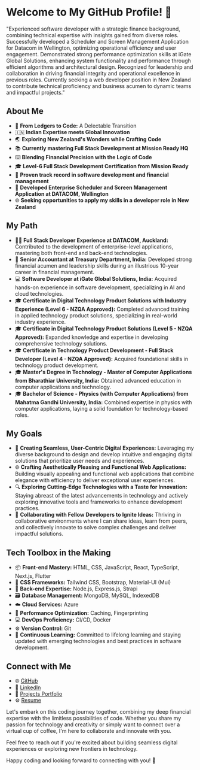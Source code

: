 # Welcome to My GitHub Profile! 👋

"Experienced software developer with a strategic finance background, combining technical expertise with insights gained from diverse roles.
Successfully developed a Scheduler and Screen Management Application for Datacom in Wellington, optimizing operational efficiency and user engagement. 
Demonstrated strong performance optimization skills at iGate Global Solutions, enhancing system functionality and performance through efficient algorithms and architectural design. 
Recognized for leadership and collaboration in driving financial integrity and operational excellence in previous roles. 
Currently seeking a web developer position in New Zealand to contribute technical proficiency and business acumen to dynamic teams and impactful projects."

## About Me
- 🥐 **From Ledgers to Code:** A Delectable Transition
- 🇮🇳 **Indian Expertise meets Global Innovation**
- 🌏 **Exploring New Zealand's Wonders while Crafting Code**
- 📚 **Currently mastering Full Stack Development at Mission Ready HQ**
- ⌨️ **Blending Financial Precision with the Logic of Code**
- 🎓 **Level-6 Full Stack Development Certification from Mission Ready**
- 💼 **Proven track record in software development and financial management**
- 🔧 **Developed Enterprise Scheduler and Screen Management Application at DATACOM, Wellington**
- 🌐 **Seeking opportunities to apply my skills in a developer role in New Zealand**

## My Path
- 👨‍💼 **Full Stack Developer Experience at DATACOM, Auckland:** Contributed to the development of enterprise-level applications, mastering both front-end and back-end technologies.
- 💼 **Senior Accountant at Treasury Department, India:** Developed strong financial acumen and leadership skills during an illustrious 10-year career in financial management.
- 💻 **Software Developer at iGate Global Solutions, India:** Acquired hands-on experience in software development, specializing in AI and cloud technologies.
- 🎓 **Certificate in Digital Technology Product Solutions with Industry Experience (Level 6 - NZQA Approved):** Completed advanced training in applied technology product solutions, specializing in real-world industry experience.
- 🎓 **Certificate in Digital Technology Product Solutions (Level 5 - NZQA Approved):** Expanded knowledge and expertise in developing comprehensive technology solutions.
- 🎓 **Certificate in Technology Product Development - Full Stack Developer (Level 4 - NZQA Approved):** Acquired foundational skills in technology product development.
- 🎓 **Master's Degree in Technology - Master of Computer Applications from Bharathiar University, India:** Obtained advanced education in computer applications and technology.
- 🎓 **Bachelor of Science - Physics (with Computer Applications) from Mahatma Gandhi University, India:** Combined expertise in physics with computer applications, laying a solid foundation for technology-based roles.

## My Goals
- 🚀 **Creating Seamless, User-Centric Digital Experiences:** Leveraging my diverse background to design and develop intuitive and engaging digital solutions that prioritize user needs and experiences.
- 🌐 **Crafting Aesthetically Pleasing and Functional Web Applications:** Building visually appealing and functional web applications that combine elegance with efficiency to deliver exceptional user experiences.
- 🔍 **Exploring Cutting-Edge Technologies with a Taste for Innovation:** Staying abreast of the latest advancements in technology and actively exploring innovative tools and frameworks to enhance development practices.
- 🤝 **Collaborating with Fellow Developers to Ignite Ideas:** Thriving in collaborative environments where I can share ideas, learn from peers, and collectively innovate to solve complex challenges and deliver impactful solutions.

## Tech Toolbox in the Making
- 📦 **Front-end Mastery:** HTML, CSS, JavaScript, React, TypeScript, Next.js, Flutter
- 🎨 **CSS Frameworks:** Tailwind CSS, Bootstrap, Material-UI (Mui)
- 📡 **Back-end Expertise:** Node.js, Express.js, Strapi
- 🗃️ **Database Management:** MongoDB, MySQL, IndexedDB
- ☁️ **Cloud Services:** Azure
- 🚀 **Performance Optimization:** Caching, Fingerprinting
- 💻 **DevOps Proficiency:** CI/CD, Docker
- ⚙️ **Version Control:** Git
- 🚀 **Continuous Learning:** Committed to lifelong learning and staying updated with emerging technologies and best practices in software development.

## Connect with Me
- 🌐 [GitHub](https://github.com/Prasanthyb)
- 👔 [LinkedIn](https://www.linkedin.com/in/prasanthy-bhaskaran-74ab1b2a3)
- 🚀 [Projects Portfolio](https://portfolio.prasanthy.in/)
- ⚙️ [Resume](https://gray-patty-76.tiiny.site/)

Let's embark on this coding journey together, combining my deep financial expertise with the limitless possibilities of code. Whether you share my passion for technology and creativity or simply want to connect over a virtual cup of coffee, I'm here to collaborate and innovate with you.

Feel free to reach out if you're excited about building seamless digital experiences or exploring new frontiers in technology.

Happy coding and looking forward to connecting with you! 🚀
